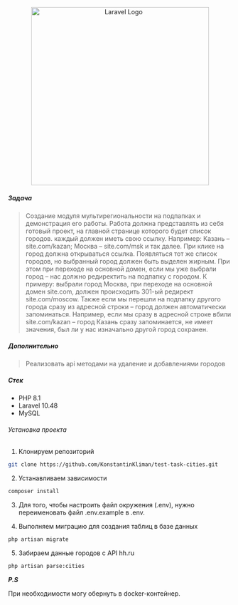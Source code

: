 <p align="center"><a href="https://laravel.com" target="_blank"><img src="https://raw.githubusercontent.com/laravel/art/master/logo-lockup/5%20SVG/2%20CMYK/1%20Full%20Color/laravel-logolockup-cmyk-red.svg" width="400" alt="Laravel Logo"></a></p>

##### Задача

> Создание модуля мультирегиональности на подпапках и демонстрация его работы. Работа должна представлять из себя
> готовый проект, на главной странице которого будет список городов. каждый должен иметь свою ссылку. Например: Казань –
> site.com/kazan; Москва – site.com/msk и так далее. При клике на город должна открываться ссылка. Появляться тот же
> список городов, но выбранный город должен быть выделен жирным. При этом при переходе на основной домен, если мы уже
> выбрали город – нас должно редиректить на подпапку с городом. К примеру: выбрали город Москва, при переходе на основной
> домен site.com, должен происходить 301-ый редирект site.com/moscow. Также если мы перешли на подпапку другого города
> сразу из адресной строки – город должен автоматически запоминаться. Например, если мы сразу в адресной строке вбили
> site.com/kazan – город Казань сразу запоминается, не имеет значения, был ли у нас изначально другой город сохранен.

##### Дополнительно

>Реализовать api методами на удаление и добавлениями городов

##### Стек

- PHP 8.1
- Laravel 10.48
- MySQL

###### Установка проекта

1. Клонируем репозиторий

```bash
git clone https://github.com/KonstantinKliman/test-task-cities.git
```

2. Устанавливаем зависимости

```bash
composer install
```

3. Для того, чтобы настроить файл окружения (.env), нужно переименовать файл .env.example в .env.

4. Выполняем миграцию для создания таблиц в базе данных

```bash
php artisan migrate
```

5. Забираем данные городов с API hh.ru

```bash
php artisan parse:cities 
```

***P.S***

При необходимости могу обернуть в docker-контейнер.
